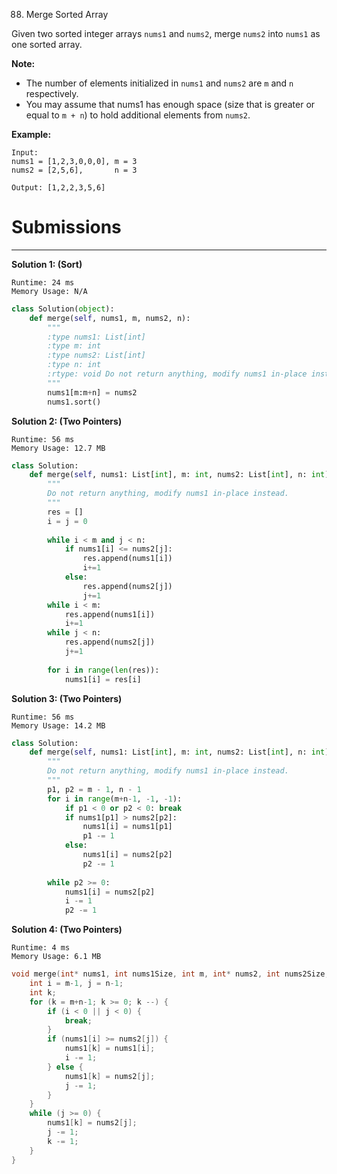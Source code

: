 88. Merge Sorted Array

Given two sorted integer arrays `nums1` and `nums2`, merge `nums2` into `nums1` as one sorted array.

**Note:**

* The number of elements initialized in `nums1` and `nums2` are `m` and `n` respectively.
* You may assume that nums1 has enough space (size that is greater or equal to `m + n`) to hold additional elements from `nums2`.

**Example:**
```
Input:
nums1 = [1,2,3,0,0,0], m = 3
nums2 = [2,5,6],       n = 3

Output: [1,2,2,3,5,6]
```

# Submissions
---
**Solution 1: (Sort)**
```
Runtime: 24 ms
Memory Usage: N/A
```
```python
class Solution(object):
    def merge(self, nums1, m, nums2, n):
        """
        :type nums1: List[int]
        :type m: int
        :type nums2: List[int]
        :type n: int
        :rtype: void Do not return anything, modify nums1 in-place instead.
        """
        nums1[m:m+n] = nums2
        nums1.sort()
```

**Solution 2: (Two Pointers)**
```
Runtime: 56 ms
Memory Usage: 12.7 MB
```
```python
class Solution:
    def merge(self, nums1: List[int], m: int, nums2: List[int], n: int) -> None:
        """
        Do not return anything, modify nums1 in-place instead.
        """
        res = []
        i = j = 0
        
        while i < m and j < n:
            if nums1[i] <= nums2[j]:
                res.append(nums1[i])
                i+=1
            else:
                res.append(nums2[j])
                j+=1
        while i < m: 
            res.append(nums1[i])
            i+=1
        while j < n: 
            res.append(nums2[j])
            j+=1
        
        for i in range(len(res)):
            nums1[i] = res[i]
```

**Solution 3: (Two Pointers)**
```
Runtime: 56 ms
Memory Usage: 14.2 MB
```
```python
class Solution:
    def merge(self, nums1: List[int], m: int, nums2: List[int], n: int) -> None:
        """
        Do not return anything, modify nums1 in-place instead.
        """
        p1, p2 = m - 1, n - 1
        for i in range(m+n-1, -1, -1):
            if p1 < 0 or p2 < 0: break
            if nums1[p1] > nums2[p2]:
                nums1[i] = nums1[p1]
                p1 -= 1
            else:
                nums1[i] = nums2[p2]
                p2 -= 1
              
        while p2 >= 0:
            nums1[i] = nums2[p2]
            i -= 1
            p2 -= 1
```

**Solution 4: (Two Pointers)**
```
Runtime: 4 ms
Memory Usage: 6.1 MB
```
```c
void merge(int* nums1, int nums1Size, int m, int* nums2, int nums2Size, int n){
    int i = m-1, j = n-1;
    int k;
    for (k = m+n-1; k >= 0; k --) {
        if (i < 0 || j < 0) {
            break;
        }
        if (nums1[i] >= nums2[j]) {
            nums1[k] = nums1[i];
            i -= 1;
        } else {
            nums1[k] = nums2[j];
            j -= 1;
        }
    }
    while (j >= 0) {
        nums1[k] = nums2[j];
        j -= 1;
        k -= 1;
    }
}
```
